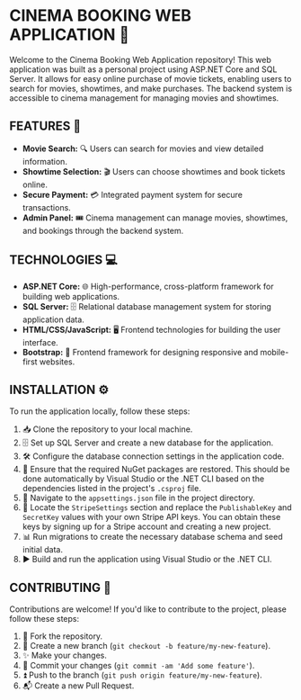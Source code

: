 # CINEMA BOOKING WEB APPLICATION 🎥

Welcome to the Cinema Booking Web Application repository! This web application was built as a personal project using ASP.NET Core and SQL Server. It allows for easy online purchase of movie tickets, enabling users to search for movies, showtimes, and make purchases. The backend system is accessible to cinema management for managing movies and showtimes.

## FEATURES 🌟

- **Movie Search:** 🔍 Users can search for movies and view detailed information.
- **Showtime Selection:** 🎬 Users can choose showtimes and book tickets online.
- **Secure Payment:** 💳 Integrated payment system for secure transactions.
- **Admin Panel:** 🎟️ Cinema management can manage movies, showtimes, and bookings through the backend system.

## TECHNOLOGIES 💻

- **ASP.NET Core:** 🌐 High-performance, cross-platform framework for building web applications.
- **SQL Server:** 🗄️ Relational database management system for storing application data.
- **HTML/CSS/JavaScript:** 🖥️ Frontend technologies for building the user interface.
- **Bootstrap:** 📱 Frontend framework for designing responsive and mobile-first websites.


## INSTALLATION ⚙️

To run the application locally, follow these steps:

1. 📥 Clone the repository to your local machine.
2. 🗄️ Set up SQL Server and create a new database for the application.
3. 🛠️ Configure the database connection settings in the application code.
4. 🔄 Ensure that the required NuGet packages are restored. This should be done automatically by Visual Studio or the .NET CLI based on the dependencies listed in the project's `.csproj` file.
5. 📝 Navigate to the `appsettings.json` file in the project directory.
6. 🔑 Locate the `StripeSettings` section and replace the `PublishableKey` and `SecretKey` values with your own Stripe API keys. You can obtain these keys by signing up for a Stripe account and creating a new project.
7. 📊 Run migrations to create the necessary database schema and seed initial data.
8. ▶️ Build and run the application using Visual Studio or the .NET CLI.

## CONTRIBUTING 🤝

Contributions are welcome! If you'd like to contribute to the project, please follow these steps:

1. 🍴 Fork the repository.
2. 🌿 Create a new branch (`git checkout -b feature/my-new-feature`).
3. ✨ Make your changes.
4. 📝 Commit your changes (`git commit -am 'Add some feature'`).
5. ⏫ Push to the branch (`git push origin feature/my-new-feature`).
6. 📬 Create a new Pull Request.


